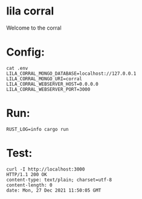 # lila corral

Welcome to the corral

# Config:
```
cat .env
LILA_CORRAL_MONGO_DATABASE=localhost://127.0.0.1
LILA_CORRAL_MONGO_URI=corral
LILA_CORRAL_WEBSERVER_HOST=0.0.0.0
LILA_CORRAL_WEBSERVER_PORT=3000
```

# Run:
```
RUST_LOG=info cargo run
```

# Test:
```
curl -I http://localhost:3000
HTTP/1.1 200 OK
content-type: text/plain; charset=utf-8
content-length: 0
date: Mon, 27 Dec 2021 11:50:05 GMT
```
